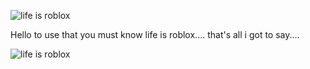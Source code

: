 
![life is roblox](https://imgs.search.brave.com/JVOueDCqNlc-X6zRp8_QVx73UzAqAs1zdFok9B3JNkg/rs:fit:860:0:0/g:ce/aHR0cHM6Ly9pLmt5/bS1jZG4uY29tL2Vu/dHJpZXMvaWNvbnMv/bWVkaXVtLzAwMC8w/NDUvNzUwL2xpci5q/cGc)


Hello to use that you must know life is roblox.... that's all i got to say....

![life is roblox](https://i.ytimg.com/vi/ZBLEkoWgQPE/sddefault.jpg)
